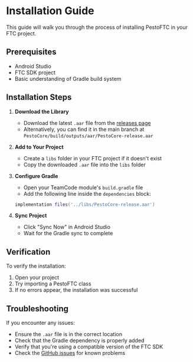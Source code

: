 # Installation Guide

This guide will walk you through the process of installing PestoFTC in your FTC project.

## Prerequisites
- Android Studio
- FTC SDK project
- Basic understanding of Gradle build system

## Installation Steps

1. **Download the Library**
   - Download the latest `.aar` file from the [releases page](https://github.com/william27b/PestoFTC/releases)
   - Alternatively, you can find it in the main branch at `PestoCore/build/outputs/aar/PestoCore-release.aar`

2. **Add to Your Project**
   - Create a `libs` folder in your FTC project if it doesn't exist
   - Copy the downloaded `.aar` file into the `libs` folder

3. **Configure Gradle**
   - Open your TeamCode module's `build.gradle` file
   - Add the following line inside the `dependencies` block:
   ```gradle
   implementation files('../libs/PestoCore-release.aar')
   ```

4. **Sync Project**
   - Click "Sync Now" in Android Studio
   - Wait for the Gradle sync to complete

## Verification
To verify the installation:
1. Open your project
2. Try importing a PestoFTC class
3. If no errors appear, the installation was successful

## Troubleshooting
If you encounter any issues:
- Ensure the `.aar` file is in the correct location
- Check that the Gradle dependency is properly added
- Verify that you're using a compatible version of the FTC SDK
- Check the [GitHub issues](https://github.com/william27b/PestoFTC/issues) for known problems 